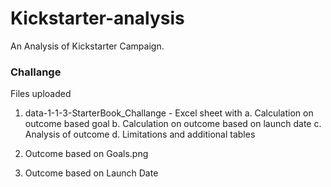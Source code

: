# Kickstarter-analysis
An Analysis of Kickstarter Campaign. 
### Challange
Files uploaded
1.  data-1-1-3-StarterBook_Challange - Excel sheet with 
  a.  Calculation on outcome based goal
  b.  Calculation on outcome based on launch date
  c.  Analysis of outcome
  d.  Limitations and additional tables
  
 2.  Outcome based on Goals.png
 3.  Outcome based on Launch Date
  
  

